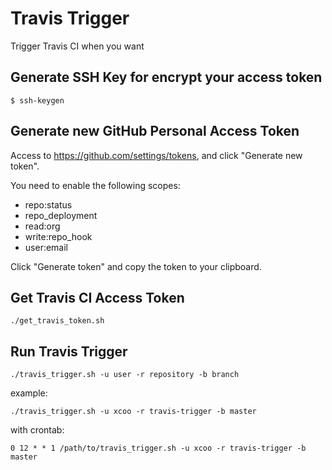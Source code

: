 Travis Trigger
=====
Trigger Travis CI when you want

## Generate SSH Key for encrypt your access token

```
$ ssh-keygen
```

## Generate new GitHub Personal Access Token

Access to <https://github.com/settings/tokens>, and click "Generate new token".

You need to enable the following scopes:

* repo:status
* repo_deployment
* read:org
* write:repo_hook
* user:email

Click "Generate token" and copy the token to your clipboard.

## Get Travis CI Access Token

```
./get_travis_token.sh
```

## Run Travis Trigger

```
./travis_trigger.sh -u user -r repository -b branch
```

example:
```
./travis_trigger.sh -u xcoo -r travis-trigger -b master
```

with crontab:
```
0 12 * * 1 /path/to/travis_trigger.sh -u xcoo -r travis-trigger -b master
```
